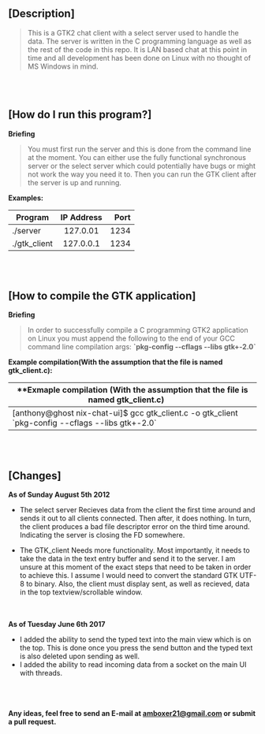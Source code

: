 ## [**Description**]

> This is a GTK2 chat client with a select server used to handle the data. The server is written in the C programming language as well as the rest of the code in this repo. It is LAN based chat at this point in time and all development has been done on Linux with no thought of MS Windows in mind. 

<br><br/>
## [**How do I run this program?**]

**Briefing**

> You must first run the server and this is done from the command line at the moment. You can either use the fully functional synchronous server or the select server which could potentially have bugs or might not work the way you need it to. Then you can run the GTK client after the server is up and running.

**Examples:**

| Program       | IP Address    | Port  |
| ------------- |:-------------:| -----:|
| ./server      | 127.0.01      | 1234  |
| ./gtk_client  | 127.0.0.1     | 1234  |

<br><br/>
## [**How to compile the GTK application**]

**Briefing**

> In order to successfully compile a C programming GTK2 application on Linux you must append the following to the end of your GCC command line compilation args: **\`pkg-config --cflags --libs gtk+-2.0\`**

**Example compilation(With the assumption that the file is named gtk_client.c):**

| **Exmaple compilation (With the assumption that the file is named gtk_client.c)       |
| ------------------------- |
| [anthony@ghost nix-chat-ui]$ gcc gtk_client.c -o gtk_client \`pkg-config --cflags --libs gtk+-2.0\` |

<br><br/>
## [**Changes**]
**As of Sunday August 5th 2012**
- The select server
  Recieves data from the client the first time around and sends it out to all clients connected. Then after, it does nothing. In turn, the client produces a bad file descriptor error on the third time around. Indicating the server is closing the FD somewhere.

- The GTK_client
  Needs more functionality. Most importantly, it needs to take the data in the text entry buffer and send it to the server. I am unsure at this moment of the exact steps that need to be taken in order to achieve this. I assume I would need to convert the standard GTK UTF-8 to binary. Also, the client must display sent, as well as recieved, data in the top textview/scrollable window.  
  
<br><br/>
**As of Tuesday June 6th 2017** 
- I added the ability to send the typed text into the main view which is on the top. This is done once you press the send button and the typed text is also deleted upon sending as well.
- I added the ability to read incoming data from a socket on the main UI with threads. 
<br><br/>
<br><br/>

**Any ideas, feel free to send an E-mail at amboxer21@gmail.com or submit a pull request.**
